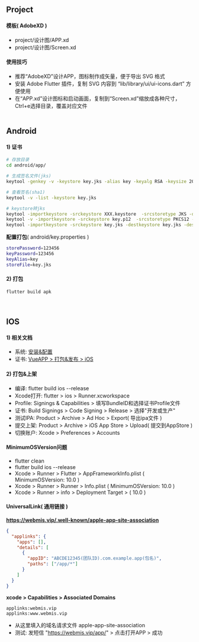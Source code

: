 ## Project
#### 模板( AdobeXD )
- project/设计图/APP.xd
- project/设计图/Screen.xd

#### 使用技巧
- 推荐“AdobeXD”设计APP，图标制作成矢量，便于导出 SVG 格式
- 安装 Adobe Flutter 插件，复制 SVG 内容到 “lib/library/ui/ui-icons.dart” 方便使用
- 在“APP.xd”设计图标和启动画面，复制到“Screen.xd”缩放成各种尺寸，Ctrl+e选择目录，覆盖对应文件
<br/><br/>

## Android
#### 1) 证书
```bash
# 存放目录
cd android/app/

# 生成签名文件(jks)
keytool -genkey -v -keystore key.jks -alias key -keyalg RSA -keysize 2048 -validity 20000

# 查看签名(sha1)
keytool -v -list -keystore key.jks

# keystore转jks
keytool -importkeystore -srckeystore XXX.keystore  -srcstoretype JKS -deststoretype PKCS12 -destkeystore key.p12
keytool -v -importkeystore -srckeystore key.p12  -srcstoretype PKCS12 -destkeystore key.jks -deststoretype JKS
keytool -importkeystore -srckeystore key.jks -destkeystore key.jks -deststoretype pkcs12
```
**配置打包**( android/key.properties )
```bash
storePassword=123456
keyPassword=123456
keyAlias=key
storeFile=key.jks
```

#### 2) 打包
```bash
flutter build apk
```

<br/>

## IOS
#### 1) 相关文档
- 系统: [安装&配置](/docs/linux/archlinux/macos)
- 证书: [VueAPP > 打包&发布 > iOS](/docs/vue/install/build)


#### 2) 打包&上架
- 编译: flutter build ios --release
- Xcode打开: flutter > ios > Runner.xcworkspace
- Profile: Signings & Capabilities > 填写BundleID和选择证书Profile文件
- 证书: Build Signings > Code Signing > Release > 选择"开发或生产"
- 测试IPA: Product > Archive > Ad Hoc > Export( 导出ipa文件 )
- 提交上架: Product > Archive > iOS App Store > Upload( 提交到AppStore )
- 切换账户: Xcode > Preferences > Accounts


#### MinimumOSVersion问题
- flutter clean
- flutter build ios --release
- Xcode > Runner > Flutter > AppFrameworkInfo.plist ( MinimumOSVersion: 10.0 )
- Xcode > Runner > Runner > Info.plist  ( MinimumOSVersion: 10.0 )
- Xcode > Runner > info > Deployment Target > ( 10.0 )


#### UniversalLink( 通用链接 )
**https://webmis.vip/.well-known/apple-app-site-association**
```json
{
  "applinks": {
    "apps": [],
    "details": [
      {
        "appID": "ABCDE12345(团队ID).com.example.app(包名)",
        "paths": ["/app/*"]
      }
    ]
  }
}
```
**xcode > Capabilities > Associated Domains**
```text
applinks:webmis.vip
applinks:www.webmis.vip
```
- 从这里填入的域名请求文件 apple-app-site-association
- 测试: 发短信 "https://webmis.vip/app/" > 点击打开APP > 成功